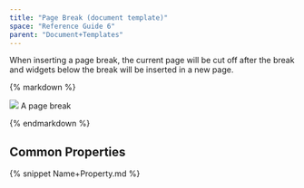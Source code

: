 ```yaml
---
title: "Page Break (document template)"
space: "Reference Guide 6"
parent: "Document+Templates"
---
```



When inserting a page break, the current page will be cut off after the break and widgets below the break will be inserted in a new page.

<div class="alert alert-info">{% markdown %}

![](attachments/819203/918135.png)
A page break

{% endmarkdown %}</div>

## Common Properties

{% snippet Name+Property.md %}
